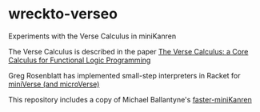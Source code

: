 # wreckto-verseo
Experiments with the Verse Calculus in miniKanren

The Verse Calculus is described in the paper [The Verse Calculus: a Core Calculus for Functional Logic Programming](https://simon.peytonjones.org/assets/pdfs/verse-conf.pdf)

Greg Rosenblatt has implemented small-step interpreters in Racket for [miniVerse (and microVerse)](https://github.com/gregr/experiments/tree/master/verse)

This repository includes a copy of Michael Ballantyne's [faster-miniKanren](https://github.com/michaelballantyne/faster-miniKanren)